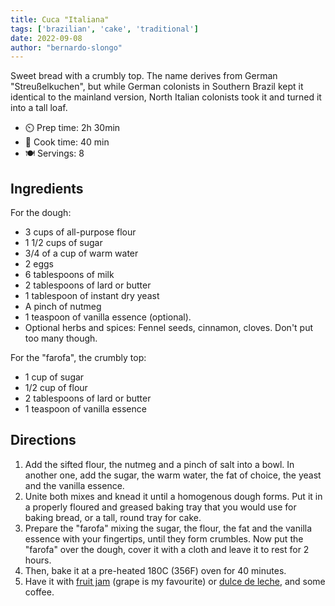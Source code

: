```yaml
---
title: Cuca "Italiana"
tags: ['brazilian', 'cake', 'traditional']
date: 2022-09-08
author: "bernardo-slongo"
---
```


Sweet bread with a crumbly top. The name derives from German "Streußelkuchen", but while German colonists in Southern
Brazil kept it identical to the mainland version, North Italian colonists took it and turned it into a tall loaf.

- ⏲️ Prep time: 2h 30min
- 🍳 Cook time: 40 min
- 🍽️ Servings: 8

## Ingredients

For the dough:

- 3 cups of all-purpose flour
- 1 1/2 cups of sugar
- 3/4 of a cup of warm water
- 2 eggs
- 6 tablespoons of milk
- 2 tablespoons of lard or butter
- 1 tablespoon of instant dry yeast
- A pinch of nutmeg
- 1 teaspoon of vanilla essence (optional).
- Optional herbs and spices: Fennel seeds, cinnamon, cloves. Don't put too many though.

For the "farofa", the crumbly top:

- 1 cup of sugar
- 1/2 cup of flour
- 2 tablespoons of lard or butter
- 1 teaspoon of vanilla essence

## Directions

1. Add the sifted flour, the nutmeg and a pinch of salt into a bowl. In another one, add the sugar, the warm water, the
   fat of choice, the yeast and the vanilla essence.
2. Unite both mixes and knead it until a homogenous dough forms. Put it in a properly floured and greased baking tray
   that you would use for baking bread, or a tall, round tray for cake.
3. Prepare the "farofa" mixing the sugar, the flour, the fat and the vanilla essence with your fingertips, until they
   form crumbles. Now put the "farofa" over the dough, cover it with a cloth and leave it to rest for 2 hours.
4. Then, bake it at a pre-heated 180C (356F) oven for 40 minutes.
5. Have it with [fruit jam](https://based.cooking/tags/jam/) (grape is my favourite)
   or [dulce de leche](https://based.cooking/dulce-de-leche/), and some coffee. 
